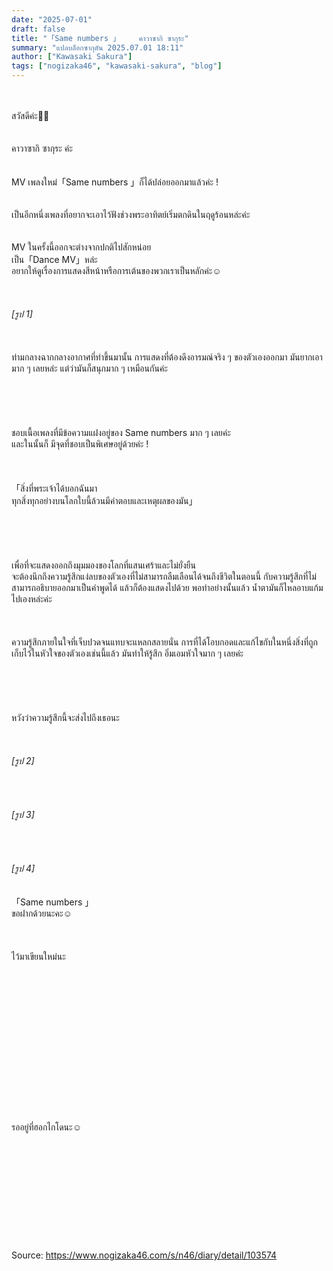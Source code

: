 ```yaml
---
date: "2025-07-01"
draft: false
title: "「Same numbers 」　　　คาวาซากิ ซากุระ"
summary: "แปลบล็อกซากุตัน 2025.07.01 18:11"
author: ["Kawasaki Sakura"]
tags: ["nogizaka46", "kawasaki-sakura", "blog"]
---
```


\
\
สวัสดีค่ะ👼🏻\
\
\
คาวาซากิ ซากุระ ค่ะ\
\
\
MV เพลงใหม่「Same numbers 」ก็ได้ปล่อยออกมาแล้วค่ะ !\
\
\
เป็นอีกหนึ่งเพลงที่อยากจะเอาไว้ฟังช่วงพระอาทิตย์เริ่มตกดินในฤดูร้อนหล่ะค่ะ\
\
\
MV ในครั้งนี้ออกจะต่างจากปกติไปสักหน่อย\
เป็น「Dance MV」หล่ะ\
อยากให้ดูเรื่องการแสดงสีหน้าหรือการเต้นของพวกเราเป็นหลักค่ะ☺︎\
\
\
\
_[รูป 1]_\
\
\
\
ท่ามกลางฉากกลางอากาศที่ทำขึ้นมานั้น การแสดงที่ต้องดึงอารมณ์จริง ๆ ของตัวเองออกมา มันยากเอามาก ๆ เลยหล่ะ แต่ว่ามันก็สนุกมาก ๆ เหมือนกันค่ะ\
\
\
\
\
\
ชอบเนื้อเพลงที่มีข้อความแฝงอยู่ของ Same numbers มาก ๆ เลยค่ะ\
และในนั้นก็ มีจุดที่ชอบเป็นพิเศษอยู่ด้วยค่ะ !\
\
\
\
「สิ่งที่พระเจ้าได้บอกฉันมา\
ทุกสิ่งทุกอย่างบนโลกใบนี้ล้วนมีคำตอบและเหตุผลของมัน」\
\
\
\
\
\
เพื่อที่จะแสดงออกถึงมุมมองของโลกที่แสนเศร้าและไม่ยั่งยืน\
จะต้องนึกถึงความรู้สึกแง่ลบของตัวเองที่ไม่สามารถลืมเลือนได้จนถึงชีวิตในตอนนี้ กับความรู้สึกที่ไม่สามารถอธิบายออกมาเป็นคำพูดได้ แล้วก็ต้องแสดงไปด้วย พอทำอย่างนั้นแล้ว น้ำตามันก็ไหลอาบแก้มไปเองหล่ะค่ะ\
\
\
\
ความรู้สึกภายในใจที่เจ็บปวดจนแทบจะแหลกสลายนั่น การที่ได้โอบกอดและแก้ไขกับในหนึ่งสิ่งที่ถูกเก็บไว้ในหัวใจของตัวเองเช่นนี้แล้ว มันทำให้รู้สึก อิ่มเอมหัวใจมาก ๆ เลยค่ะ\
\
\
\
\
\
หวังว่าความรู้สึกนี้จะส่งไปถึงเธอนะ\
\
\
\
_[รูป 2]_\
\
\
\
\
_[รูป 3]_\
\
\
\
\
_[รูป 4]_\
\
\
「Same numbers 」\
ขอฝากด้วยนะคะ☺︎\
\
\
\
ไว้มาเขียนใหม่นะ\
\
\
\
\
\
\
\
\
\
\
\
\
\
\
\
รออยู่ที่ฮอกไกโดนะ☺️\
\
\
\
\
\
\
\
\
\
\
\
Source: <https://www.nogizaka46.com/s/n46/diary/detail/103574>
